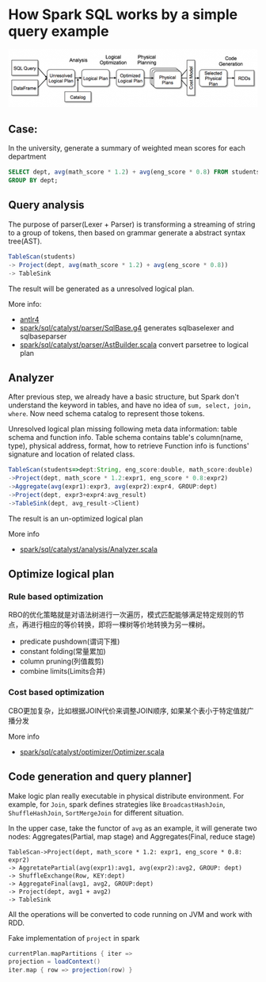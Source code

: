 # How Spark SQL works by a simple query example

<img src="../resources/spark_sql_paper_flow.png" alt="spark_sql_paper_flow" width="600"/>
<br/>

## Case:
In the university, generate a summary of weighted mean scores for each department

```sql
SELECT dept, avg(math_score * 1.2) + avg(eng_score * 0.8) FROM students
GROUP BY dept;
```

## Query analysis
The purpose of parser(Lexer + Parser) is transforming a streaming of string to a group of tokens, then based on grammar generate a abstract syntax tree(AST).  


```js
TableScan(students)
-> Project(dept, avg(math_score * 1.2) + avg(eng_score * 0.8))
-> TableSink
```
The result will be generated as a unresolved logical plan.

More info:
- [antlr4](https://github.com/antlr/antlr4)
- [spark/sql/catalyst/parser/SqlBase.g4](https://github.com/apache/spark/blob/master/sql/catalyst/src/main/antlr4/org/apache/spark/sql/catalyst/parser/SqlBase.g4) generates sqlbaselexer and sqlbaseparser
-  [spark/sql/catalyst/parser/AstBuilder.scala](https://github.com/apache/spark/blob/master/sql/catalyst/src/main/scala/org/apache/spark/sql/catalyst/parser/AstBuilder.scala) convert parsetree to logical plan


## Analyzer
After previous step, we already have a basic structure, but Spark don't understand the keyword in tables, and have no idea of `sum, select, join, where`.  Now need schema catalog to represent those tokens.  

Unresolved logical plan missing following meta data information: table schema and function info.  Table schema contains table's column(name, type), physical address, format, how to retrieve
Function info is functions' signature and location of related class.

```js
TableScan(students=>dept:String, eng_score:double, math_score:double)
->Project(dept, math_score * 1.2:expr1, eng_score * 0.8:expr2)
->Aggregate(avg(expr1):expr3, avg(expr2):expr4, GROUP:dept)
->Project(dept, expr3+expr4:avg_result)
->TableSink(dept, avg_result->Client)
```
The result is an un-optimized logical plan

More info
- [spark/sql/catalyst/analysis/Analyzer.scala](https://github.com/apache/spark/blob/8d5ef2f766166cce3cc7a15a98ec016050ede4d8/sql/catalyst/src/main/scala/org/apache/spark/sql/catalyst/analysis/Analyzer.scala#L201)


## Optimize logical plan
### Rule based optimization

RBO的优化策略就是对语法树进行一次遍历，模式匹配能够满足特定规则的节点，再进行相应的等价转换，即将一棵树等价地转换为另一棵树。

- predicate pushdown(谓词下推)
- constant folding(常量累加)
- column pruning(列值裁剪)
- combine limits(Limits合并)


### Cost based optimization
CBO更加复杂，比如根据JOIN代价来调整JOIN顺序, 如果某个表小于特定值就广播分发


More info
- [spark/sql/catalyst/optimizer/Optimizer.scala](https://github.com/apache/spark/blob/master/sql/catalyst/src/main/scala/org/apache/spark/sql/catalyst/optimizer/Optimizer.scala)

## Code generation and query planner]

Make logic plan really executable in physical distribute environment.  For example, for `Join`, spark defines strategies like `BroadcastHashJoin`, `ShuffleHashJoin`, `SortMergeJoin` for different situation.

In the upper case, take the functor of `avg` as an example,  it will generate two nodes: Aggregates(Partial, map stage) and Aggregates(Final, reduce stage)  

```
TableScan->Project(dept, math_score * 1.2: expr1, eng_score * 0.8: expr2)
-> AggretatePartial(avg(expr1):avg1, avg(expr2):avg2, GROUP: dept)
-> ShuffleExchange(Row, KEY:dept)
-> AggregateFinal(avg1, avg2, GROUP:dept)
-> Project(dept, avg1 + avg2)
-> TableSink
```
All the operations will be converted to code running on JVM and work with RDD.

Fake implementation of `project` in spark
```scala
currentPlan.mapPartitions { iter =>
projection = loadContext()
iter.map { row => projection(row) } 
```





